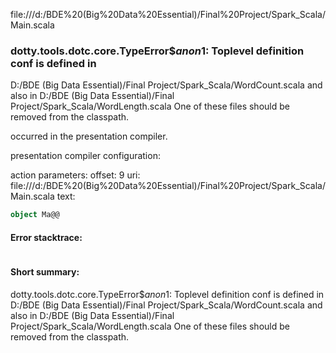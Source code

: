 file:///d:/BDE%20(Big%20Data%20Essential)/Final%20Project/Spark_Scala/Main.scala
### dotty.tools.dotc.core.TypeError$$anon$1: Toplevel definition conf is defined in
  D:/BDE (Big Data Essential)/Final Project/Spark_Scala/WordCount.scala
and also in
  D:/BDE (Big Data Essential)/Final Project/Spark_Scala/WordLength.scala
One of these files should be removed from the classpath.

occurred in the presentation compiler.

presentation compiler configuration:


action parameters:
offset: 9
uri: file:///d:/BDE%20(Big%20Data%20Essential)/Final%20Project/Spark_Scala/Main.scala
text:
```scala
object Ma@@

```



#### Error stacktrace:

```

```
#### Short summary: 

dotty.tools.dotc.core.TypeError$$anon$1: Toplevel definition conf is defined in
  D:/BDE (Big Data Essential)/Final Project/Spark_Scala/WordCount.scala
and also in
  D:/BDE (Big Data Essential)/Final Project/Spark_Scala/WordLength.scala
One of these files should be removed from the classpath.
